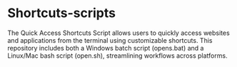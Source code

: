 # Shortcuts-scripts
The Quick Access Shortcuts Script allows users to quickly access websites and applications from the terminal using customizable shortcuts. This repository includes both a Windows batch script (opens.bat) and a Linux/Mac bash script (open.sh), streamlining workflows across platforms. 
